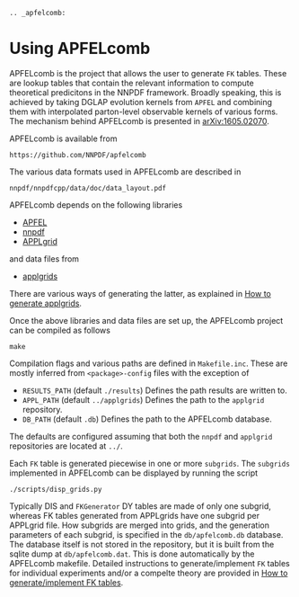 ```eval_rst
.. _apfelcomb:
```
# Using APFELcomb

APFELcomb is the project that allows the user to generate ``FK`` tables. These
are lookup tables that contain the relevant information to compute theoretical 
predicitons in the NNPDF framework. Broadly speaking, this is achieved by 
taking DGLAP evolution kernels from ``APFEL`` and combining them with
interpolated parton-level observable kernels of various forms. The mechanism
behind APFELcomb is presented in [arXiv:1605.02070]().

APFELcomb is available from 
```
https://github.com/NNPDF/apfelcomb
````
The various data formats used in APFELcomb are described in 
```
nnpdf/nnpdfcpp/data/doc/data_layout.pdf
```

APFELcomb depends on the following libraries
* [APFEL](https://github.com/scarrazza/apfel)
* [nnpdf](https://github.com/NNPDF/nnpdf)
* [APPLgrid](https://github.com/NNPDF/external/tree/master/applgrid-1.4.70-nnpdf)

and data files from

* [applgrids](https://github.com/NNPDF/applgrids)

There are various ways of generating the latter, as explained in [How to 
generate applgrids](../tutorials/APPLgrids.md).

Once the above libraries and data files are set up, the APFELcomb project can be
compiled as follows
```
make 
```
Compilation flags and various paths are defined in `Makefile.inc`. These are
mostly inferred from `<package>-config` files with the exception of
* `RESULTS_PATH` (default `./results`) Defines the path results are written to.
* `APPL_PATH` (default `../applgrids`) Defines the path to the `applgrid` repository.
* `DB_PATH` (default `.db`) Defines the path to the APFELcomb database.

The defaults are configured assuming that both the `nnpdf` and `applgrid` 
repositories are located at `../`.

Each `FK` table is generated piecewise in one or more `subgrids`. The `subgrids`
implemented in APFELcomb can be displayed by running the script
```
./scripts/disp_grids.py
```
Typically DIS and `FKGenerator` DY tables are made of only one subgrid, whereas
FK tables generated from APPLgrids have one subgrid per APPLgrid file. 
How subgrids are merged into grids, and the generation parameters of each 
subgrid, is specified in the `db/apfelcomb.db` database. The database itself 
is not stored in the repository, but it is built from the sqlite dump at 
`db/apfelcomb.dat`. This is done automatically by the APFELcomb makefile.
Detailed instructions to generate/implement `FK` tables for individual 
experiments and/or a compelte theory are provided in 
[How to generate/implement FK tables](../tutorials/apfelcomb.md).
